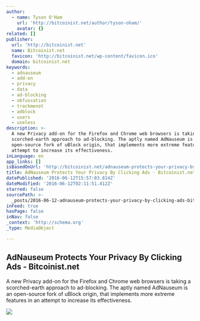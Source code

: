 ```yaml
---
author:
  - name: Tyson O'Ham
    url: 'http://bitcoinist.net/author/tyson-oham/'
    avatar: {}
related: []
publisher:
  url: 'http://bitcoinist.net'
  name: Bitcoinist.net
  favicon: 'http://bitcoinist.net/wp-content/favicon.ico'
  domain: bitcoinist.net
keywords:
  - adnauseum
  - add-on
  - privacy
  - data
  - ad-blocking
  - obfuscation
  - trackmenot
  - adblock
  - users
  - useless
description: >-
  A new Privacy add-on for the Firefox and Chrome web browsers is taking a
  scorched-earth approach to ad-blocking. The aptly named AdNauseum is an
  open-source fork of uBlock origin, that implements more extreme features in an
  attempt to increase its effectiveness.
inLanguage: en
app_links: []
isBasedOnUrl: 'http://bitcoinist.net/adnauseum-protects-your-privacy-by-clicking-ads/'
title: AdNauseum Protects Your Privacy By Clicking Ads - Bitcoinist.net
datePublished: '2016-06-12T15:57:03.814Z'
dateModified: '2016-06-12T02:11:51.412Z'
starred: false
sourcePath: >-
  _posts/2016-06-12-adnauseum-protects-your-privacy-by-clicking-ads-bitcoinist.md
inFeed: true
hasPage: false
inNav: false
_context: 'http://schema.org'
_type: MediaObject

---
```

<article style=""><h1>AdNauseum Protects Your Privacy By Clicking Ads - Bitcoinist.net</h1><p>A new Privacy add-on for the Firefox and Chrome web browsers is taking a scorched-earth approach to ad-blocking. The aptly named AdNauseum is an open-source fork of uBlock origin, that implements more extreme features in an attempt to increase its effectiveness.</p><img src="http://bitcoinist.net/wp-content/uploads/2016/06/AdnauseumSplash.png" /></article>
